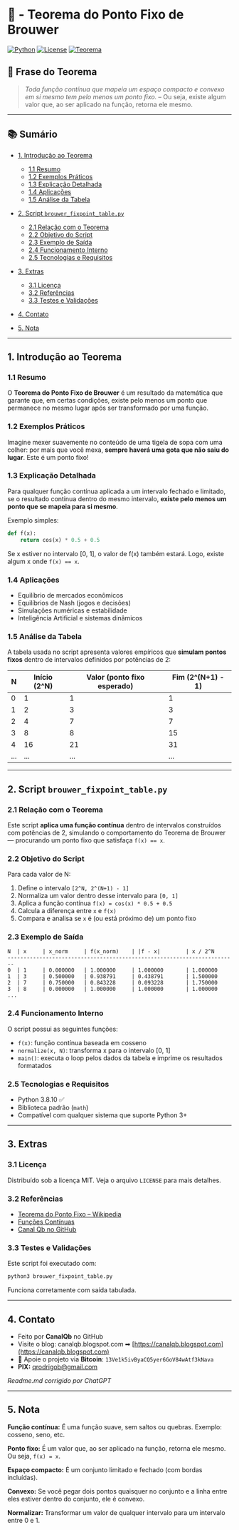 # 🔁 - Teorema do Ponto Fixo de Brouwer

[![Python](https://img.shields.io/badge/Python-3.8.10-blue.svg)](https://www.python.org/)
[![License](https://img.shields.io/badge/license-MIT-green)](LICENSE)
[![Teorema](https://img.shields.io/badge/Teorema-Ponto%20Fixo%20de%20Brouwer-ff69b4.svg)](https://en.wikipedia.org/wiki/Brouwer_fixed-point_theorem)

## 🧠 Frase do Teorema

> *Toda função contínua que mapeia um espaço compacto e convexo em si mesmo tem pelo menos um ponto fixo.* – Ou seja, existe algum valor que, ao ser aplicado na função, retorna ele mesmo.

---

## 📚 Sumário

* [1. Introdução ao Teorema](#1-introdução-ao-teorema)

  * [1.1 Resumo](#11-resumo)
  * [1.2 Exemplos Práticos](#12-exemplos-práticos)
  * [1.3 Explicação Detalhada](#13-explicação-detalhada)
  * [1.4 Aplicações](#14-aplicações)
  * [1.5 Análise da Tabela](#15-análise-da-tabela)
* [2. Script `brouwer_fixpoint_table.py`](#2-script-brouwer_fixpoint_tablepy)

  * [2.1 Relação com o Teorema](#21-relação-com-o-teorema)
  * [2.2 Objetivo do Script](#22-objetivo-do-script)
  * [2.3 Exemplo de Saída](#23-exemplo-de-saída)
  * [2.4 Funcionamento Interno](#24-funcionamento-interno)
  * [2.5 Tecnologias e Requisitos](#25-tecnologias-e-requisitos)
* [3. Extras](#3-extras)

  * [3.1 Licença](#31-licença)
  * [3.2 Referências](#32-referencias)
  * [3.3 Testes e Validações](#33-testes-e-validações)
* [4. Contato](#4-contato)
* [5. Nota](#5-nota)

---

## 1. Introdução ao Teorema

### 1.1 Resumo

O **Teorema do Ponto Fixo de Brouwer** é um resultado da matemática que garante que, em certas condições, existe pelo menos um ponto que permanece no mesmo lugar após ser transformado por uma função.

### 1.2 Exemplos Práticos

Imagine mexer suavemente no conteúdo de uma tigela de sopa com uma colher: por mais que você mexa, **sempre haverá uma gota que não saiu do lugar**. Este é um ponto fixo!

### 1.3 Explicação Detalhada

Para qualquer função contínua aplicada a um intervalo fechado e limitado, se o resultado continua dentro do mesmo intervalo, **existe pelo menos um ponto que se mapeia para si mesmo**.

Exemplo simples:

```python
def f(x):
    return cos(x) * 0.5 + 0.5
```

Se x estiver no intervalo \[0, 1], o valor de f(x) também estará. Logo, existe algum x onde `f(x) == x`.

### 1.4 Aplicações

* Equilíbrio de mercados econômicos
* Equilíbrios de Nash (jogos e decisões)
* Simulações numéricas e estabilidade
* Inteligência Artificial e sistemas dinâmicos

### 1.5 Análise da Tabela

A tabela usada no script apresenta valores empíricos que **simulam pontos fixos** dentro de intervalos definidos por potências de 2:

| N   | Início (2^N) | Valor (ponto fixo esperado) | Fim (2^(N+1) - 1) |
| --- | ------------ | --------------------------- | ----------------- |
| 0   | 1            | 1                           | 1                 |
| 1   | 2            | 3                           | 3                 |
| 2   | 4            | 7                           | 7                 |
| 3   | 8            | 8                           | 15                |
| 4   | 16           | 21                          | 31                |
| ... | ...          | ...                         | ...               |

---

## 2. Script `brouwer_fixpoint_table.py`

### 2.1 Relação com o Teorema

Este script **aplica uma função contínua** dentro de intervalos construídos com potências de 2, simulando o comportamento do Teorema de Brouwer — procurando um ponto fixo que satisfaça `f(x) == x`.

### 2.2 Objetivo do Script

Para cada valor de N:

1. Define o intervalo `[2^N, 2^(N+1) - 1]`
2. Normaliza um valor dentro desse intervalo para `[0, 1]`
3. Aplica a função contínua `f(x) = cos(x) * 0.5 + 0.5`
4. Calcula a diferença entre `x` e `f(x)`
5. Compara e analisa se `x` é (ou está próximo de) um ponto fixo

### 2.3 Exemplo de Saída

```text
N  | x     | x_norm     | f(x_norm)    | |f - x|        | x / 2^N  
------------------------------------------------------------------------
0  | 1     | 0.000000   | 1.000000     | 1.000000       | 1.000000  
1  | 3     | 0.500000   | 0.938791     | 0.438791       | 1.500000  
2  | 7     | 0.750000   | 0.843228     | 0.093228       | 1.750000  
3  | 8     | 0.000000   | 1.000000     | 1.000000       | 1.000000  
...
```

### 2.4 Funcionamento Interno

O script possui as seguintes funções:

* `f(x)`: função contínua baseada em cosseno
* `normalize(x, N)`: transforma x para o intervalo \[0, 1]
* `main()`: executa o loop pelos dados da tabela e imprime os resultados formatados

### 2.5 Tecnologias e Requisitos

* Python 3.8.10 ✅
* Biblioteca padrão (`math`)
* Compatível com qualquer sistema que suporte Python 3+

---

## 3. Extras

### 3.1 Licença

Distribuído sob a licença MIT. Veja o arquivo `LICENSE` para mais detalhes.

### 3.2 Referências

* [Teorema do Ponto Fixo – Wikipedia](https://en.wikipedia.org/wiki/Brouwer_fixed-point_theorem)
* [Funções Contínuas](https://pt.khanacademy.org/math)
* [Canal Qb no GitHub](https://github.com/CanalQb)

### 3.3 Testes e Validações

Este script foi executado com:

```bash
python3 brouwer_fixpoint_table.py
```

Funciona corretamente com saída tabulada.

---

## 4. Contato

* Feito por **CanalQb** no GitHub
* Visite o blog: canalqb.blogspot.com ➡ [https://canalqb.blogspot.com](https://canalqb.blogspot.com)
* 💸 Apoie o projeto via **Bitcoin**: `13Ve1k5ivByaCQ5yer6GoV84wAtf3kNava`
* **PIX:** [qrodrigob@gmail.com](mailto:qrodrigob@gmail.com)

*Readme.md corrigido por ChatGPT*

---

## 5. Nota

**Função contínua:**
É uma função suave, sem saltos ou quebras. Exemplo: cosseno, seno, etc.

**Ponto fixo:**
É um valor que, ao ser aplicado na função, retorna ele mesmo. Ou seja, `f(x) = x`.

**Espaço compacto:**
É um conjunto limitado e fechado (com bordas incluídas).

**Convexo:**
Se você pegar dois pontos quaisquer no conjunto e a linha entre eles estiver dentro do conjunto, ele é convexo.

**Normalizar:**
Transformar um valor de qualquer intervalo para um intervalo entre 0 e 1.
